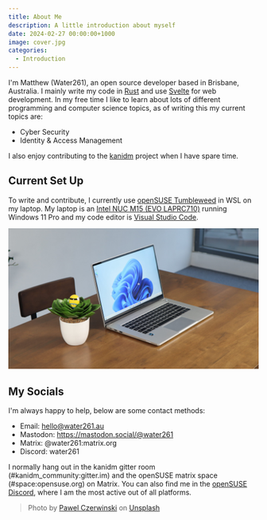 ```yaml
---
title: About Me
description: A little introduction about myself
date: 2024-02-27 00:00:00+1000
image: cover.jpg
categories:
  - Introduction
---
```


I'm Matthew (Water261), an open source developer based in Brisbane, Australia. 
I mainly write my code in [Rust](https://rust-lang.org) and use [Svelte](https://svelte.dev) for web development.
In my free time I like to learn about lots of different programming and computer science topics, as of writing this my current topics are:

- Cyber Security
- Identity & Access Management

I also enjoy contributing to the [kanidm](https://kanidm.com) project when I have spare time.

## Current Set Up
To write and contribute, I currently use [openSUSE Tumbleweed](https://opensuse.org) in WSL on my laptop. 
My laptop is an [Intel NUC M15 (EVO LAPRC710)](https://ark.intel.com/content/www/us/en/ark/products/225967/intel-nuc-m15-laptop-kit-evo-laprc710.html) running Windows 11 Pro and my code editor is [Visual Studio Code](https://code.visualstudio.com).

![The laptop in question, photo from Unbox.ph](intel-nuc-m15.jpg)

## My Socials
I'm always happy to help, below are some contact methods:

- Email: [hello@water261.au](mailto:hello@water261.au)
- Mastodon: https://mastodon.social/@water261
- Matrix: @water261:matrix.org
- Discord: water261

I normally hang out in the kanidm gitter room (#kanidm_community:gitter.im) and the openSUSE matrix space (#space:opensuse.org) on Matrix.
You can also find me in the [openSUSE Discord](https://discord.gg/opensuse), where I am the most active out of all platforms.

> Photo by [Pawel Czerwinski](https://unsplash.com/@pawel_czerwinski) on [Unsplash](https://unsplash.com/)
